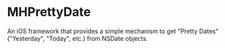 MHPrettyDate
============

An iOS framework that provides a simple mechanism to get  "Pretty Dates" ("Yesterday", "Today", etc.) from NSDate objects.
